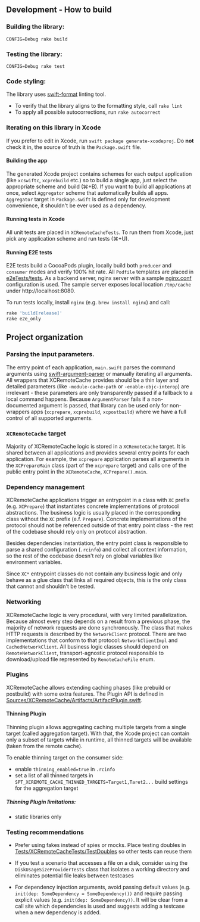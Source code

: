 ## Development - How to build

### Building the library:

`CONFIG=Debug rake build`

### Testing the library:

`CONFIG=Debug rake test`

### Code styling:

The library uses [swift-format](https://github.com/apple/swift-format) linting tool.

* To verify that the library aligns to the formatting style, call `rake lint`
* To apply all possible autocorrections, run `rake autocorrect`

### Iterating on this library in Xcode

If you prefer to edit in Xcode, run `swift package generate-xcodeproj`. Do **not** check it in, the source of truth is the `Package.swift` file.

#### Building the app

The generated Xcode project contains schemes for each output application (like `xcswiftc`, `xcprebuild` etc.) so to build a single app, just select the appropriate scheme and build (⌘+B). If you want to build all applications at once, select `Aggregator` scheme that automatically builds all apps. `Aggregator` target in `Package.swift` is defined only for development convenience, it shouldn't be ever used as a dependency.   

#### Running tests in Xcode

All unit tests are placed in `XCRemoteCacheTests`. To run them from Xcode, just pick any application scheme and run tests (⌘+U).

#### Running E2E tests

E2E tests build a CocoaPods plugin, locally build both `producer` and `consumer` modes and verify 100% hit rate. All `Podfile` templates are placed in [e2eTests/tests](../e2eTests/tests). As a backend server, nginx server with a sample [nginx.conf](../e2eTests/nginx/nginx.conf) configuration is used. The sample server exposes local location `/tmp/cache` under http://localhost:8080.

To run tests locally, install `nginx` (e.g. `brew install nginx`) and call: 

```bash
rake 'build[release]'
rake e2e_only
```

## Project organization

### Parsing the input parameters.

The entry point of each application, `main.swift` parses the command arguments using [swift-argument-parser](https://github.com/apple/swift-argument-parser) or manually iterating all arguments. All wrappers that XCRemoteCache provides should be a thin layer and detailed parameters (like `-module-cache-path` or `-enable-objc-interop`) are irrelevant - these parameters are only transparently passed if a fallback to a local command happens. Because `ArgumentParser` fails if a non-documented argument is passed, that library can be used only for non-wrappers apps (`xcprepare`, `xcprebuild`, `xcpostbuild`) where we have a full control of all supported arguments.

### `XCRemoteCache` target

Majority of XCRemoteCache logic is stored in a `XCRemoteCache` target. It is shared between all applications and provides several entry points for each application. For example, the `xcprepare` application parses all arguments in the `XCPrepareMain` class (part of the `xcprepare` target) and calls one of the public entry point in the `XCRemoteCache`, `XCPrepare().main`. 

### Dependency management

XCRemoteCache applications trigger an entrypoint in a class with `XC` prefix (e.g. `XCPrepare`) that instantiates concrete implementations of protocol abstractions. The business logic is usually placed in the corresponding class without the `XC` prefix (e.f. `Prepare`). Concrete implementations of the protocol should not be referenced outside of that entry point class - the rest of the codebase should rely only on protocol abstraction.

Besides dependencies instantiation, the entry point class is responsible to parse a shared configuration (`.rcinfo`) and collect all context information, so the rest of the codebase doesn't rely on global variables like environment variables. 

Since `XC*` entrypoint classes do not contain any business logic and only behave as a glue class that links all required objects, this is the only class that cannot and shouldn't be tested.

### Networking

XCRemoteCache logic is very procedural, with very limited parallelization. Because almost every step depends on a result from a previous phase, the majority of network requests are done synchronously. The class that makes HTTP requests is described by the `NetworkClient` protocol. There are two implementations that conform to that protocol: `NetworkClientImpl` and `CachedNetworkClient`.
All business logic classes should depend on `RemoteNetworkClient`, transport-agnostic protocol responsible to download/upload file represented by `RemoteCacheFile` enum. 

### Plugins

XCRemoteCache allows extending caching phases (like prebuild or postbuild) with some extra features.  The Plugin API is defined in [Sources/XCRemoteCache/Artifacts/ArtifactPlugin.swift](../Sources/XCRemoteCache/Artifacts/ArtifactPlugin.swift). 

#### Thinning Plugin

Thinning plugin allows aggregating caching multiple targets from a single target (called aggregation target). With that, the Xcode project can contain only a subset of targets while in runtime, all thinned targets will be available (taken from the remote cache).

To enable thinning target on the consumer side:
* enable `thinning_enabled=true` in `.rcinfo`
* set a list of all thinned targets in `SPT_XCREMOTE_CACHE_THINNED_TARGETS=Target1,Taret2...` build settings for the aggregation target

##### Thinning Plugin limitations:

* static libraries only

### Testing recommendations

* Prefer using fakes instead of spies or mocks. Place testing doubles in [Tests/XCRemoteCacheTests/TestDoubles](../Tests/XCRemoteCacheTests/TestDoubles) so other tests can reuse them

* If you test a scenario that accesses a file on a disk, consider using the `DiskUsageSizeProviderTests` class that isolates a working directory and eliminates potential file leaks between testcases

* For dependency injection arguments, avoid passing default values (e.g. `init(dep: SomeDependency = SomeDependency())` and require passing explicit values (e.g. `init(dep: SomeDependency))`. It will be clear from a call site which dependencies is used and suggests adding a testcase when a new dependency is added.
